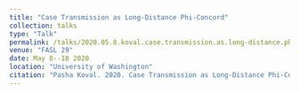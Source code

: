 ```yaml
---
title: "Case Transmission as Long-Distance Phi-Concord"
collection: talks
type: "Talk"
permalink: /talks/2020.05.8.koval.case.transmission.as.long-distance.phi-concord
venue: "FASL 29"
date: May 8--10 2020
location: "University of Washington"
citation: "Pasha Koval. 2020. Case Transmission as Long-Distance Phi-Concord (Talk). FASL 29. University of Washington. May 8--10."
---
```

